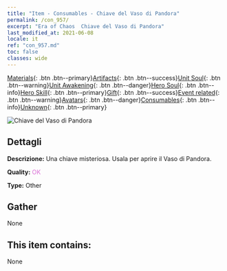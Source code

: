 ```yaml
---
title: "Item - Consumables - Chiave del Vaso di Pandora"
permalink: /con_957/
excerpt: "Era of Chaos  Chiave del Vaso di Pandora"
last_modified_at: 2021-06-08
locale: it
ref: "con_957.md"
toc: false
classes: wide
---
```

 [Materials](/ItemsIT/){: .btn .btn--primary}[Artifacts](/ItemsIT/Artifacts/){: .btn .btn--success}[Unit Soul](/ItemsIT/UnitSoul/){: .btn .btn--warning}[Unit Awakening](/ItemsIT/UnitAwakening/){: .btn .btn--danger}[Hero Soul](/ItemsIT/HeroSoul/){: .btn .btn--info}[Hero Skill](/ItemsIT/HeroSkill/){: .btn .btn--primary}[Gift](/ItemsIT/Gift/){: .btn .btn--success}[Event related](/ItemsIT/Events/){: .btn .btn--warning}[Avatars](/ItemsIT/Avatars/){: .btn .btn--danger}[Consumables](/ItemsIT/Consumables/){: .btn .btn--info}[Unknown](/ItemsIT/Unknown/){: .btn .btn--primary}

 ![Chiave del Vaso di Pandora](/images/t/i_40052.png)

## Dettagli
 **Descrizione:** Una chiave misteriosa. Usala per aprire il Vaso di Pandora.

 **Quality:** <span style="color: #DA70D6">OK</span>

 **Type:** Other

## Gather

  None

## This item contains:

  None

